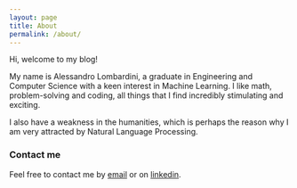 ```yaml
---
layout: page
title: About
permalink: /about/
---
```


Hi, welcome to my blog! 

My name is Alessandro Lombardini, a graduate in Engineering and Computer Science with a keen interest in Machine Learning. I like math, problem-solving and coding, all things that I find incredibly stimulating and exciting. 

I also have a weakness in the humanities, which is perhaps the reason why I am very attracted by Natural Language Processing.


### Contact me

Feel free to contact me by [email](mailto:alessandro.lombardini@outlook.it) or on [linkedin](https://www.linkedin.com/in/alessandro-lombardini-4a894a158/).